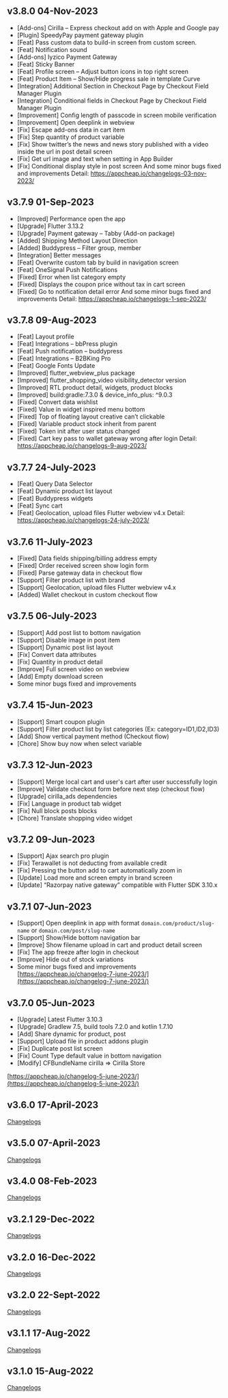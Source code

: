 ## v3.8.0 04-Nov-2023
- [Add-ons] Cirilla – Express checkout add on with Apple and Google pay
- [Plugin] SpeedyPay payment gateway plugin
- [Feat] Pass custom data to build-in screen from custom screen.
- [Feat] Notification sound
- [Add-ons] Iyzico Payment Gateway
- [Feat] Sticky Banner
- [Feat] Profile screen – Adjust button icons in top right screen
- [Feat] Product Item – Show/Hide progress sale in template Curve
- [Integration] Additional Section in Checkout Page by Checkout Field Manager Plugin
- [Integration] Conditional fields in Checkout Page by Checkout Field Manager Plugin
- [Improvement] Config length of passcode in screen mobile verification
- [Improvement] Open deeplink in webview
- [Fix] Escape add-ons data in cart item
- [Fix] Step quantity of product variable
- [Fix] Show twitter’s the news and news story published with a video inside the url in post detail screen
- [Fix] Get url image and text when setting in App Builder
- [Fix] Conditional display style in post screen
And some minor bugs fixed and improvements
Detail: https://appcheap.io/changelogs-03-nov-2023/
## v3.7.9 01-Sep-2023
- [Improved] Performance open the app
- [Upgrade] Flutter 3.13.2
- [Upgrade] Payment gateway – Tabby (Add-on package)
- [Added] Shipping Method Layout Direction
- [Added]  Buddypress – Filter group, member
- [Integration] Better messages
- [Feat] Overwrite custom tab by build in navigation screen
- [Feat] OneSignal Push Notifications
- [Fixed] Error when list category empty
- [Fixed] Displays the coupon price without tax in cart screen
- [Fixed] Go to notification detail error
And some minor bugs fixed and improvements
Detail: https://appcheap.io/changelogs-1-sep-2023/

## v3.7.8 09-Aug-2023
- [Feat] Layout profile
- [Feat] Integrations – bbPress plugin
- [Feat] Push notification – buddypress
- [Feat] Integrations – B2BKing Pro
- [Feat] Google Fonts Update
- [Improved] flutter_webview_plus package
- [Improved] flutter_shopping_video visibility_detector version
- [Improved] RTL product detail, widgets, product blocks
- [Improved] build:gradle:7.3.0 & device_info_plus: ^9.0.3
- [Fixed] Convert data wishlist
- [Fixed] Value in widget inspired menu bottom
- [Fixed] Top of floating layout creative can’t clickable
- [Fixed] Variable product stock inherit from parent
- [Fixed] Token init after user status changed
- [Fixed] Cart key pass to wallet gateway wrong after login
Detail: https://appcheap.io/changelogs-9-aug-2023/

## v3.7.7 24-July-2023
- [Feat] Query Data Selector
- [Feat] Dynamic product list layout
- [Feat] Buddypress widgets
- [Feat] Sync cart
- [Feat] Geolocation, upload files Flutter webview v4.x
Detail: https://appcheap.io/changelogs-24-july-2023/

## v3.7.6 11-July-2023
- [Fixed] Data fields shipping/billing address empty
- [Fixed] Order received screen show login form
- [Fixed] Parse gateway data in checkout flow
- [Support] Filter product list with brand
- [Support] Geolocation, upload files Flutter webview v4.x
- [Added] Wallet checkout in custom checkout flow

## v3.7.5 06-July-2023
- [Support] Add post list to bottom navigation
- [Support] Disable image in post item
- [Support] Dynamic post list layout
- [Fix] Convert data attributes
- [Fix] Quantity in product detail
- [Improve] Full screen video on webview
- [Add] Empty download screen
- Some minor bugs fixed and improvements

## v3.7.4 15-Jun-2023
- [Support] Smart coupon plugin
- [Support] Filter product list by list categories (Ex: category=ID1,ID2,ID3)
- [Add] Show vertical payment method (Checkout flow)
- [Chore] Show buy now when select variable

## v3.7.3 12-Jun-2023
- [Support] Merge local cart and user's cart after user successfully login
- [Improve] Validate checkout form before next step (checkout flow)
- [Upgrade] cirilla_ads dependencies
- [Fix] Language in product tab widget
- [Fix] Null block posts blocks
- [Chore] Translate shopping video widget

## v3.7.2 09-Jun-2023
- [Support] Ajax search pro plugin
- [Fix] Terawallet is not deducting from available credit
- [Fix] Pressing the button add to cart automatically zoom in
- [Update] Load more and screen empty in brand screen
- [Update] “Razorpay native gateway” compatible with Flutter SDK 3.10.x

## v3.7.1 07-Jun-2023
- [Support] Open deeplink in app with format `domain.com/product/slug-name` or `domain.com/post/slug-name`
- [Support] Show/Hide bottom navigation bar
- [Improve] Show filename upload in cart and product detail screen
- [Fix] The app freeze after login in checkout
- [Improve] Hide out of stock variations
- Some minor bugs fixed and improvements
[https://appcheap.io/changelog-7-june-2023/](https://appcheap.io/changelog-7-june-2023/)

## v3.7.0 05-Jun-2023

- [Upgrade] Latest Flutter 3.10.3
- [Upgrade] Gradlew 7.5, build tools 7.2.0 and kotlin 1.7.10
- [Add] Share dynamic for product, post
- [Support] Upload file in product addons plugin
- [Fix] Duplicate post list screen
- [Fix] Count Type default value in bottom navigation
- [Modify] CFBundleName cirilla => Cirilla Store

[https://appcheap.io/changelog-5-june-2023/](https://appcheap.io/changelog-5-june-2023/)

## v3.6.0 17-April-2023

[Changelogs](https://appcheap.io/changelog-17-april-2023/)

## v3.5.0 07-April-2023

[Changelogs](https://appcheap.io/changelog-07-april-2023/)

## v3.4.0 08-Feb-2023

[Changelogs](https://appcheap.io/changelog-08-feb-2023/)

## v3.2.1 29-Dec-2022

[Changelogs](https://appcheap.io/changelog-29-dec-2022/)

## v3.2.0 16-Dec-2022

[Changelogs](https://appcheap.io/changelog-16-dec-2022/)

## v3.2.0 22-Sept-2022

[Changelogs](https://appcheap.io/changelog-22-sept-2022/)

## v3.1.1 17-Aug-2022

[Changelogs](https://appcheap.io/changelog-17-aug-2022/)

## v3.1.0 15-Aug-2022

[Changelogs](https://appcheap.io/changelog-15-aug-2022/)
